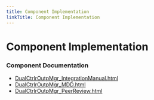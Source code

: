 ```yaml
---
title: Component Implementation
linkTitle: Component Implementation
---
```


# Component Implementation
### Component Documentation

- [DualCtrlrOutpMgr_IntegrationManual.html](doc/DualCtrlrOutpMgr_IntegrationManual.html)
- [DualCtrlrOutpMgr_MDD.html](doc/DualCtrlrOutpMgr_MDD.html)
- [DualCtrlrOutpMgr_PeerReview.html](doc/DualCtrlrOutpMgr_PeerReview.html)

